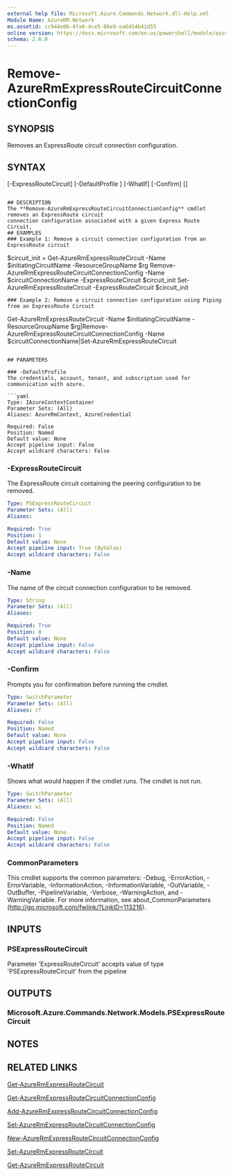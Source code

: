 ```yaml
---
external help file: Microsoft.Azure.Commands.Network.dll-Help.xml
Module Name: AzureRM.Network
ms.assetid: cc944e06-4fa0-4ce5-88e9-ea6454b41d55
online version: https://docs.microsoft.com/en-us/powershell/module/azurerm.network/remove-azurermexpressroutecircuitconnectionconfig
schema: 2.0.0
---
```

# Remove-AzureRmExpressRouteCircuitConnectionConfig

## SYNOPSIS
Removes an ExpressRoute circuit connection configuration.

## SYNTAX

 [-ExpressRouteCircuit] <PSExpressRouteCircuit> [-DefaultProfile <IAzureContextContainer>] [-WhatIf] [-Confirm]
 [<CommonParameters>]
```

## DESCRIPTION
The **Remove-AzureRmExpressRouteCircuitConnectionConfig** cmdlet removes an ExpressRoute circuit
connection configuration associated with a given Express Route Circuit.
## EXAMPLES
### Example 1: Remove a circuit connection configuration from an ExpressRoute circuit
```
$circuit_init = Get-AzureRmExpressRouteCircuit -Name $initiatingCircuitName -ResourceGroupName $rg
Remove-AzureRmExpressRouteCircuitConnectionConfig -Name $circuitConnectionName -ExpressRouteCircuit $circuit_init
Set-AzureRmExpressRouteCircuit -ExpressRouteCircuit $circuit_init
```
### Example 2: Remove a circuit connection configuration using Piping from an ExpressRoute Circuit
```
Get-AzureRmExpressRouteCircuit -Name $initiatingCircuitName -ResourceGroupName $rg|Remove-AzureRmExpressRouteCircuitConnectionConfig -Name $circuitConnectionName|Set-AzureRmExpressRouteCircuit
```

## PARAMETERS

### -DefaultProfile
The credentials, account, tenant, and subscription used for communication with azure.

```yaml
Type: IAzureContextContainer
Parameter Sets: (All)
Aliases: AzureRmContext, AzureCredential

Required: False
Position: Named
Default value: None
Accept pipeline input: False
Accept wildcard characters: False
```

### -ExpressRouteCircuit
The ExpressRoute circuit containing the peering configuration to be removed.

```yaml
Type: PSExpressRouteCircuit
Parameter Sets: (All)
Aliases:

Required: True
Position: 1
Default value: None
Accept pipeline input: True (ByValue)
Accept wildcard characters: False
```

### -Name
The name of the circuit connection configuration to be removed.

```yaml
Type: String
Parameter Sets: (All)
Aliases:

Required: True
Position: 0
Default value: None
Accept pipeline input: False
Accept wildcard characters: False
```

### -Confirm
Prompts you for confirmation before running the cmdlet.

```yaml
Type: SwitchParameter
Parameter Sets: (All)
Aliases: cf

Required: False
Position: Named
Default value: None
Accept pipeline input: False
Accept wildcard characters: False
```

### -WhatIf
Shows what would happen if the cmdlet runs. The cmdlet is not run.

```yaml
Type: SwitchParameter
Parameter Sets: (All)
Aliases: wi

Required: False
Position: Named
Default value: None
Accept pipeline input: False
Accept wildcard characters: False
```

### CommonParameters
This cmdlet supports the common parameters: -Debug, -ErrorAction, -ErrorVariable, -InformationAction, -InformationVariable, -OutVariable, -OutBuffer, -PipelineVariable, -Verbose, -WarningAction, and -WarningVariable. For more information, see about_CommonParameters (http://go.microsoft.com/fwlink/?LinkID=113216).

## INPUTS

### PSExpressRouteCircuit
Parameter 'ExpressRouteCircuit' accepts value of type 'PSExpressRouteCircuit' from the pipeline

## OUTPUTS

### Microsoft.Azure.Commands.Network.Models.PSExpressRouteCircuit

## NOTES

## RELATED LINKS

[Get-AzureRmExpressRouteCircuit](Get-AzureRmExpressRouteCircuit.md)

[Get-AzureRmExpressRouteCircuitConnectionConfig](Get-AzureRmExpressRouteCircuitConnectionConfig.md)

[Add-AzureRmExpressRouteCircuitConnectionConfig](Add-AzureRmExpressRouteCircuitConnectionConfig.md)

[Set-AzureRmExpressRouteCircuitConnectionConfig](Set-AzureRmExpressRouteCircuitConnectionConfig.md)

[New-AzureRmExpressRouteCircuitConnectionConfig](New-AzureRmExpressRouteCircuitConnectionConfig.md)

[Set-AzureRmExpressRouteCircuit](Set-AzureRmExpressRouteCircuit.md)

[Get-AzureRmExpressRouteCircuit](Get-AzureRmExpressRouteCircuit.md)